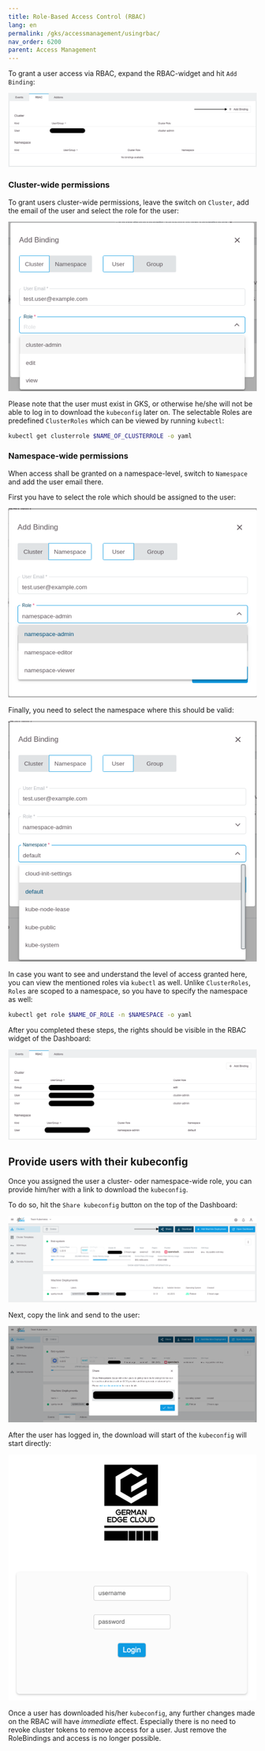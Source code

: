 ```yaml
---
title: Role-Based Access Control (RBAC)
lang: en
permalink: /gks/accessmanagement/usingrbac/
nav_order: 6200
parent: Access Management
---
```


To grant a user access via RBAC, expand the RBAC-widget and hit `Add Binding`:

![RBAC Add Binding](rbac_add.png)

### Cluster-wide permissions

To grant users cluster-wide permissions, leave the switch on `Cluster`, add the email of the user and select the role for the user:

![Add a cluserrolebinding](add_binding_cluster.png)

Please note that the user must exist in GKS, or otherwise he/she will not be able to log in to download the `kubeconfig` later on.
The selectable Roles are predefined `ClusterRoles` which can be viewed by running `kubectl`:

```bash
kubectl get clusterrole $NAME_OF_CLUSTERROLE -o yaml
```

### Namespace-wide permissions

When access shall be granted on a namespace-level, switch to `Namespace` and add the user email there.

First you have to select the role which should be assigned to the user:

![Add a rolebinding #1](add_binding_ns_role.png)

Finally, you need to select the namespace where this should be valid:

![Add a rolebinding #2](add_binding_ns_namespace.png)

In case you want to see and understand the level of access granted here, you can view the mentioned roles via `kubectl` as well. Unlike `ClusterRoles`, `Roles` are scoped to a namespace, so you have to specify the namespace as well:

```bash
kubectl get role $NAME_OF_ROLE -n $NAMESPACE -o yaml
```

After you completed these steps, the rights should be visible in the RBAC widget of the Dashboard:

![RBAC option](rbac.png)

## Provide users with their kubeconfig

Once you assigned the user a cluster- oder namespace-wide role, you can provide him/her with a link to download the `kubeconfig`.

To do so, hit the `Share kubeconfig` button on the top of the Dashboard:

![Share kubeconfig button](share_kubeconfig.png)

Next, copy the link and send to the user:

![Share kubeconfig dialog](share_kubeconfig_dialog.png)

After the user has logged in, the download will start of the `kubeconfig` will start directly:

![Login page](login.png)

Once a user has downloaded his/her `kubeconfig`, any further changes made on the RBAC will have *immediate* effect. Especially there is no need to revoke cluster tokens to remove access for a user. Just remove the RoleBindings and access is no longer possible.
